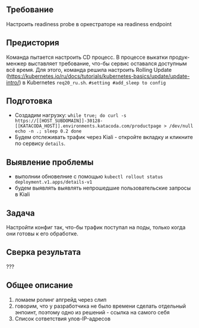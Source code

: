 ## Требование
Настроить readiness probe в оркестраторе на readiness endpoint
## Предистория
Команда пытается настроить CD процесс. В процессе выкатки продук-менжер выставляет требование, что-бы сервис оставался доступным всё время. Для этого, команда решила настроить Rolling Update (https://kubernetes.io/ru/docs/tutorials/kubernetes-basics/update/update-intro/) в Kubernetes ``req20_ru.sh``. 
``
#setting
#add_sleep to config
``
## Подготовка
* Создадим нагрузку:
``
while true; do
  curl -s https://[[HOST_SUBDOMAIN]]-30128-[[KATACODA_HOST]].environments.katacoda.com/productpage > /dev/null
  echo -n .;
  sleep 0.2
done
``
* Будем отслеживать трафик через Kiali - откройте вкладку и кликните по сервису `details`.
## Выявление проблемы
* выполнии обновелние с помощью ``kubectl rollout status deployment.v1.apps/details-v1``
* будем выявлять выявлять непрошедшие пользовательские запросы в Kiali
## Задача
Настройти конфиг так, что-бы трафик поступал на поды, только когда они готовы к его обработке.
## Сверка результата
???

## Общее описание
1. ломаем ролинг апгрейд через слип
2. говорим, что у разработчика не было времени сделать отдельный энпоинт, поэтому одно из решений - ссылка на самого себя
3. Список сответствия улов-IP-адресов
